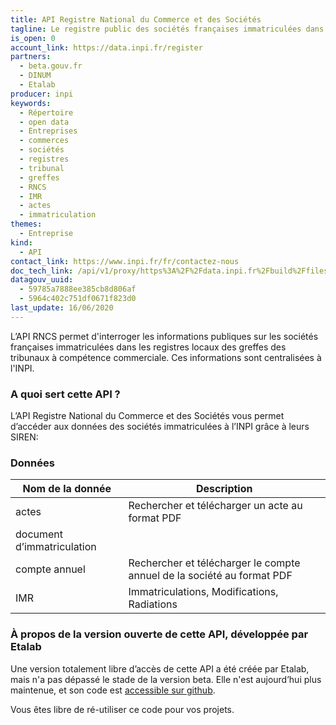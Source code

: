 ```yaml
---
title: API Registre National du Commerce et des Sociétés
tagline: Le registre public des sociétés françaises immatriculées dans les greffes locales des tribunaux, centralisées à l'INPI.
is_open: 0
account_link: https://data.inpi.fr/register
partners:
  - beta.gouv.fr
  - DINUM
  - Etalab
producer: inpi
keywords:
  - Répertoire
  - open data
  - Entreprises
  - commerces
  - sociétés
  - registres
  - tribunal
  - greffes
  - RNCS
  - IMR
  - actes
  - immatriculation
themes:
  - Entreprise
kind:
  - API
contact_link: https://www.inpi.fr/fr/contactez-nous
doc_tech_link: /api/v1/proxy/https%3A%2F%2Fdata.inpi.fr%2Fbuild%2Ffiles%2Fswagger-inpi-rncs.yaml
datagouv_uuid:
  - 59785a7888ee385cb8d806af
  - 5964c402c751df0671f823d0
last_update: 16/06/2020
---
```


L’API RNCS permet d'interroger les informations publiques sur les sociétés françaises immatriculées dans les registres locaux des greffes des tribunaux à compétence commerciale. Ces informations sont centralisées à l'INPI.

### A quoi sert cette API ?

L’API Registre National du Commerce et des Sociétés vous permet d’accéder aux données des sociétés immatriculées à l’INPI grâce à leurs SIREN:

### Données

| Nom de la donnée           | Description                                                            |
| -------------------------- | ---------------------------------------------------------------------- |
| actes                      | Rechercher et télécharger un acte au format PDF                        |
| document d’immatriculation |                                                                        |
| compte annuel              | Rechercher et télécharger le compte annuel de la société au format PDF |
| IMR                        | Immatriculations, Modifications, Radiations                            |

### À propos de la version ouverte de cette API, développée par Etalab

Une version totalement libre d’accès de cette API a été créée par Etalab, mais n'a pas dépassé le stade de la version beta. Elle n'est aujourd’hui plus maintenue, et son code est [accessible sur github](https://github.com/etalab/rncs_worker_api_entreprise).

Vous êtes libre de ré-utiliser ce code pour vos projets.
